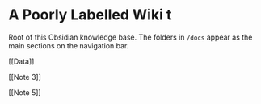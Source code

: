 # A Poorly Labelled Wiki t

Root of this Obsidian knowledge base. The folders in `/docs` appear as the main sections on the navigation bar.

[[Data]]

[[Note 3]]

[[Note 5]]

